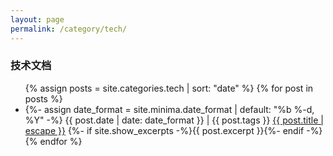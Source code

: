 ```yaml
---
layout: page
permalink: /category/tech/
---
```


<h3 class="post-list-heading">  技术文档  </h3>
  <ul class="post-list">
    {% assign posts = site.categories.tech | sort: "date" %}
    {% for post in posts %}
    <li>
    	{%- assign date_format = site.minima.date_format | default: "%b %-d, %Y" -%}
    	<span class="post-meta">{{ post.date | date: date_format }} | {{ post.tags }}</span>
    	<a class="post-link" href="{{ post.url | relative_url }}">{{ post.title | escape }}</a>
    	{%- if site.show_excerpts -%}{{ post.excerpt }}{%- endif -%}
    </li>
    {% endfor %}
  </ul>
